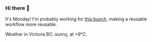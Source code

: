 ### Hi there :wave:

It's Monday! I'm probably working for [this bunch](https://github.com/kohofinancial), making a reusable workflow more reusable.

Weather in Victoria BC: sunny, at +9°C.
